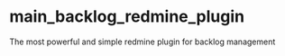 main_backlog_redmine_plugin
===========================

The most powerful and simple redmine plugin for backlog management
